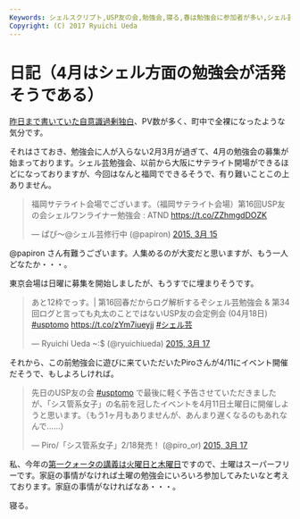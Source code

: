 ```yaml
---
Keywords: シェルスクリプト,USP友の会,勉強会,寝る,春は勉強会に参加者が多い,シェル芸
Copyright: (C) 2017 Ryuichi Ueda
---
```


# 日記（4月はシェル方面の勉強会が活発そうである）
<a href="/?post=05337" title="確率ロボティクス復刊。ドサクサに紛れて昔話">昨日まで書いていた自意識過剰独白</a>、PV数が多く、町中で全裸になったような気分です。


それはさておき、勉強会に人が入らない2月3月が過ぎて、4月の勉強会の募集が始まっております。シェル芸勉強会、以前から大阪にサテライト開場ができるほどになっておりますが、今回はなんと福岡でできるそうで、有り難いことこの上ありません。

<!--more-->
<blockquote class="twitter-tweet" lang="ja"><p>福岡サテライト会場でございます。（福岡サテライト会場）第16回USP友の会シェルワンライナー勉強会 : ATND <a href="https://t.co/ZZhmgdDOZK">https://t.co/ZZhmgdDOZK</a></p>&mdash; ぱぴ〜@シェル芸修行中 (@papiron) <a href="https://twitter.com/papiron/status/577006894331469824">2015, 3月 15</a></blockquote>
<script async src="//platform.twitter.com/widgets.js" charset="utf-8"></script>

‏@papiron さん有難うございます。人集めるのが大変だと思いますが、もう一人どなたか・・・。


東京会場は日曜に募集を開始しましたが、もうすでに埋まりそうです。

<blockquote class="twitter-tweet" lang="ja"><p>あと12枠でっす。| 第16回春だからログ解析するぞシェル芸勉強会 &amp; 第34回ログと言っても丸太のことではないUSP友の会定例会 (04月18日) <a href="https://twitter.com/hashtag/usptomo?src=hash">#usptomo</a> <a href="https://t.co/zYm7iueyjj">https://t.co/zYm7iueyjj</a> <a href="https://twitter.com/hashtag/%E3%82%B7%E3%82%A7%E3%83%AB%E8%8A%B8?src=hash">#シェル芸</a></p>&mdash; Ryuichi Ueda ~:$ (@ryuichiueda) <a href="https://twitter.com/ryuichiueda/status/577818485226532864">2015, 3月 17</a></blockquote>
<script async src="//platform.twitter.com/widgets.js" charset="utf-8"></script>


それから、この前勉強会に遊びに来ていただいたPiroさんが4/11にイベント開催だそうで、もしよろしければ。

<blockquote class="twitter-tweet" lang="ja"><p>先日のUSP友の会 <a href="https://twitter.com/hashtag/usptomo?src=hash">#usptomo</a> で最後に軽く予告させていただきましたが、「シス管系女子」の名前を冠したイベントを4月11日土曜日に開催しようと思います。（もう1ヶ月もありませんが、あんまり遅くなるのもあれなんで……）</p>&mdash; Piro/「シス管系女子」2/18発売！ (@piro_or) <a href="https://twitter.com/piro_or/status/577774062627246081">2015, 3月 17</a></blockquote>
<script async src="//platform.twitter.com/widgets.js" charset="utf-8"></script>


私、今年の<a href="http://aiit.ac.jp/admission/pdf/scholarship/h27_aiitbank_jikanwari.pdf">第一クォータの講義は火曜日と木曜日</a>ですので、土曜はスーパーフリーです。家庭の事情がなければ土曜の勉強会にいろいろ参加してみたいなと考えております。家庭の事情がなければなあ・・・。


寝る。

